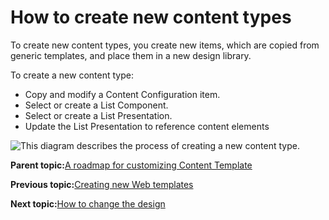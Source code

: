 # How to create new content types

To create new content types, you create new items, which are copied from generic templates, and place them in a new design library.

To create a new content type:

-   Copy and modify a Content Configuration item.
-   Select or create a List Component.
-   Select or create a List Presentation.
-   Update the List Presentation to reference content elements

![This diagram describes the process of creating a new content type.](../images/ctc_gs_custom_component_types.jpg)

**Parent topic:**[A roadmap for customizing Content Template](../ctc/ctc_gs_custom.md)

**Previous topic:**[Creating new Web templates](../ctc/ctc_gs_custom_templates.md)

**Next topic:**[How to change the design](../ctc/ctc_gs_custom_design.md)

